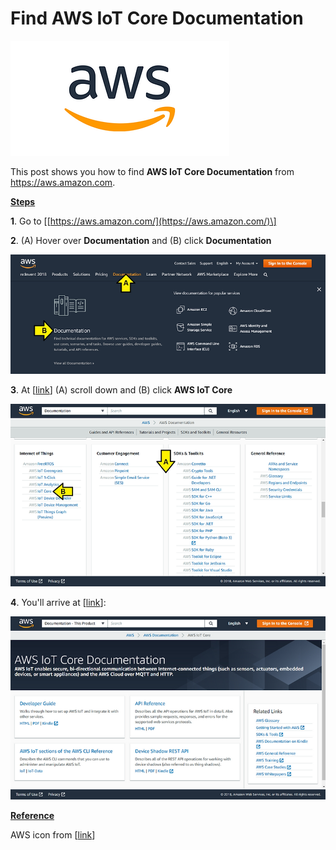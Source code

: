 # Find AWS IoT Core Documentation

![aws_logo_1](aws_logo_1.png)

This post shows you how to find **AWS IoT Core Documentation** from https://aws.amazon.com.

**<u><span>Steps</span></u>**

**1**. Go to \[[https://aws.amazon.com/](https://aws.amazon.com/)\]

**2**. (A) Hover over **Documentation** and (B) click **Documentation**

![documentation_2](documentation_2.png)

**3**. At \[[link](https://docs.aws.amazon.com/index.html#lang/en_us)\] (A) scroll down and (B) click **AWS IoT Core**

![aws_iot_core_3](aws_iot_core_3.png)

**4**. You'll arrive at \[[link](https://docs.aws.amazon.com/iot/index.html?id=docs_gateway#lang/en_us)\]:

![core_documentation_4](core_documentation_4.png)

**<u><span>Reference</span></u>**

AWS icon from \[[link](https://goo.gl/images/4jUMSB)\]